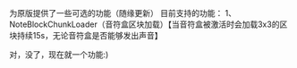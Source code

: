 为原版提供了一些可选的功能（随缘更新）
目前支持的功能：
1、NoteBlockChunkLoader（音符盒区块加载）【当音符盒被激活时会加载3x3的区块持续15s，无论音符盒是否能够发出声音】

对，没了，现在就一个功能:)